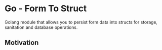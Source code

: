 # Go - Form To Struct

Golang module that allows you to persist form data into structs for storage, sanitation and database operations.

## Motivation
